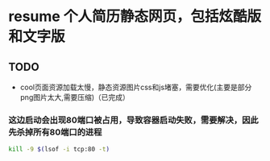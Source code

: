 # resume 个人简历静态网页，包括炫酷版和文字版

## TODO
- cool页面资源加载太慢，静态资源图片css和js堵塞，需要优化(主要是部分png图片太大,需要压缩)（已完成）

### 这边启动会出现80端口被占用，导致容器启动失败，需要解决，因此先杀掉所有80端口的进程
```bash
kill -9 $(lsof -i tcp:80 -t)
```